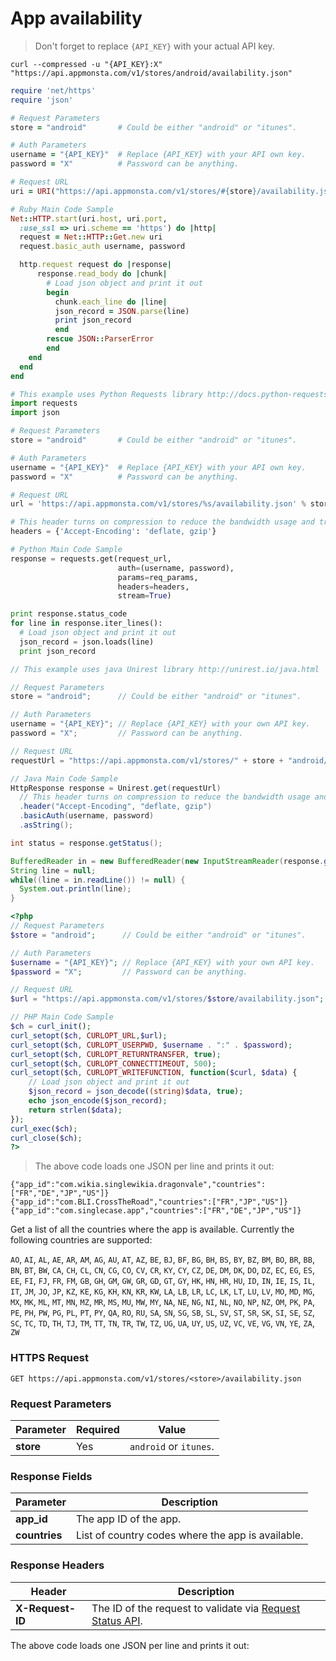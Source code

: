 # **App availability**

> Don't forget to replace `{API_KEY}` with your actual API key.

```shell
curl --compressed -u "{API_KEY}:X" "https://api.appmonsta.com/v1/stores/android/availability.json"
```

```ruby
require 'net/https'
require 'json'

# Request Parameters
store = "android"       # Could be either "android" or "itunes".

# Auth Parameters
username = "{API_KEY}"  # Replace {API_KEY} with your API own key.
password = "X"          # Password can be anything.

# Request URL
uri = URI("https://api.appmonsta.com/v1/stores/#{store}/availability.json")

# Ruby Main Code Sample
Net::HTTP.start(uri.host, uri.port,
  :use_ssl => uri.scheme == 'https') do |http|
  request = Net::HTTP::Get.new uri
  request.basic_auth username, password

  http.request request do |response|
      response.read_body do |chunk|
        # Load json object and print it out
        begin
          chunk.each_line do |line|
          json_record = JSON.parse(line)
          print json_record
          end
        rescue JSON::ParserError
        end
    end
  end
end
```

```python
# This example uses Python Requests library http://docs.python-requests.org/en/master/
import requests
import json

# Request Parameters
store = "android"       # Could be either "android" or "itunes".

# Auth Parameters
username = "{API_KEY}"  # Replace {API_KEY} with your API own key.
password = "X"          # Password can be anything.

# Request URL
url = 'https://api.appmonsta.com/v1/stores/%s/availability.json' % store

# This header turns on compression to reduce the bandwidth usage and transfer time.
headers = {'Accept-Encoding': 'deflate, gzip'}

# Python Main Code Sample
response = requests.get(request_url,
                        auth=(username, password),
                        params=req_params,
                        headers=headers,
                        stream=True)

print response.status_code
for line in response.iter_lines():
  # Load json object and print it out
  json_record = json.loads(line)
  print json_record
```

```java
// This example uses java Unirest library http://unirest.io/java.html

// Request Parameters
store = "android";      // Could be either "android" or "itunes".

// Auth Parameters
username = "{API_KEY}"; // Replace {API_KEY} with your own API key.
password = "X";         // Password can be anything.

// Request URL
requestUrl = "https://api.appmonsta.com/v1/stores/" + store + "android/availability.json"

// Java Main Code Sample
HttpResponse response = Unirest.get(requestUrl)
  // This header turns on compression to reduce the bandwidth usage and transfer time.
  .header("Accept-Encoding", "deflate, gzip")
  .basicAuth(username, password)
  .asString();

int status = response.getStatus();

BufferedReader in = new BufferedReader(new InputStreamReader(response.getRawBody()));
String line = null;
while((line = in.readLine()) != null) {
  System.out.println(line);
}
```

```php
<?php
// Request Parameters
$store = "android";      // Could be either "android" or "itunes".

// Auth Parameters
$username = "{API_KEY}"; // Replace {API_KEY} with your own API key.
$password = "X";         // Password can be anything.

// Request URL
$url = "https://api.appmonsta.com/v1/stores/$store/availability.json";

// PHP Main Code Sample
$ch = curl_init();
curl_setopt($ch, CURLOPT_URL,$url);
curl_setopt($ch, CURLOPT_USERPWD, $username . ":" . $password);
curl_setopt($ch, CURLOPT_RETURNTRANSFER, true);
curl_setopt($ch, CURLOPT_CONNECTTIMEOUT, 500);
curl_setopt($ch, CURLOPT_WRITEFUNCTION, function($curl, $data) {
    // Load json object and print it out
    $json_record = json_decode((string)$data, true);
    echo json_encode($json_record);
    return strlen($data);
});
curl_exec($ch);
curl_close($ch);
?>
```

> The above code loads one JSON per line and prints it out:

```
{"app_id":"com.wikia.singlewikia.dragonvale","countries":["FR","DE","JP","US"]}
{"app_id":"com.BLI.CrossTheRoad","countries":["FR","JP","US"]}
{"app_id":"com.singlecase.app","countries":["FR","DE","JP","US"]}
```
Get a list of all the countries where the app is available. Currently the following countries are supported:

`AO`, `AI`, `AL`, `AE`, `AR`, `AM`, `AG`, `AU`, `AT`, `AZ`, `BE`,
`BJ`, `BF`, `BG`, `BH`, `BS`, `BY`, `BZ`, `BM`, `BO`, `BR`, `BB`,
`BN`, `BT`, `BW`, `CA`, `CH`, `CL`, `CN`, `CG`, `CO`, `CV`, `CR`,
`KY`, `CY`, `CZ`, `DE`, `DM`, `DK`, `DO`, `DZ`, `EC`, `EG`, `ES`,
`EE`, `FI`, `FJ`, `FR`, `FM`, `GB`, `GH`, `GM`, `GW`, `GR`, `GD`,
`GT`, `GY`, `HK`, `HN`, `HR`, `HU`, `ID`, `IN`, `IE`, `IS`, `IL`,
`IT`, `JM`, `JO`, `JP`, `KZ`, `KE`, `KG`, `KH`, `KN`, `KR`, `KW`,
`LA`, `LB`, `LR`, `LC`, `LK`, `LT`, `LU`, `LV`, `MO`, `MD`, `MG`,
`MX`, `MK`, `ML`, `MT`, `MN`, `MZ`, `MR`, `MS`, `MU`, `MW`, `MY`,
`NA`, `NE`, `NG`, `NI`, `NL`, `NO`, `NP`, `NZ`, `OM`, `PK`, `PA`,
`PE`, `PH`, `PW`, `PG`, `PL`, `PT`, `PY`, `QA`, `RO`, `RU`, `SA`,
`SN`, `SG`, `SB`, `SL`, `SV`, `ST`, `SR`, `SK`, `SI`, `SE`, `SZ`,
`SC`, `TC`, `TD`, `TH`, `TJ`, `TM`, `TT`, `TN`, `TR`, `TW`, `TZ`,
`UG`, `UA`, `UY`, `US`, `UZ`, `VC`, `VE`, `VG`, `VN`, `YE`, `ZA`,
`ZW`

### HTTPS Request

`GET https://api.appmonsta.com/v1/stores/<store>/availability.json`

### Request Parameters

Parameter         | Required | Value
----------------- | -------- | -----------
**store**         | Yes      | `android` or `itunes`.

### Response Fields

Parameter         | Description 
----------------- | ---------------------
**app_id**        | The app ID of the app.
**countries**     | List of country codes where the app is available.

### Response Headers

Header            | Description
----------------- | -----------
**X-Request-ID**  | The ID of the request to validate via [Request Status API](#get-request-status).

<aside class="notice">
The above code loads one JSON per line and prints it out:
</aside>
